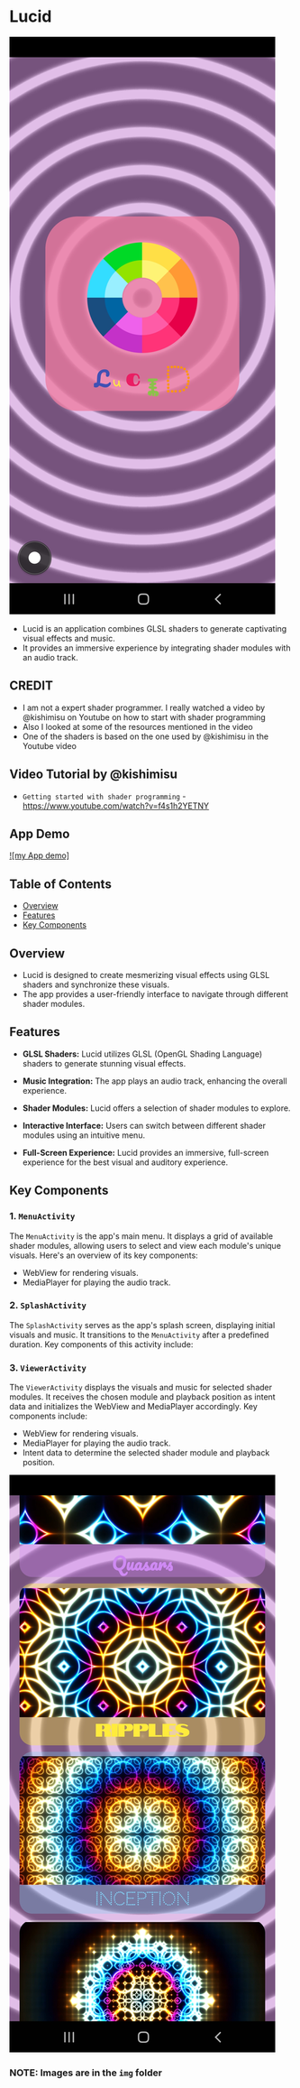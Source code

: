 # Lucid

![Splash](img/4.jpg)

- Lucid is an application combines GLSL shaders to generate captivating visual effects and music. 
- It provides an immersive experience by integrating shader modules with an audio track. 

## CREDIT
- I am not a expert shader programmer. I really watched a video by @kishimisu on Youtube on how to start with shader programming
- Also I looked at some of the resources mentioned in the video
- One of the shaders is based on the one used by @kishimisu in the Youtube video

## Video Tutorial by @kishimisu
- `Getting started with shader programming` - https://www.youtube.com/watch?v=f4s1h2YETNY

## App Demo
[![my App demo]](https://www.youtube.com/watch?v=tm-JIWl1koc&ab_channel=Tendai&themeRefresh=1)

## Table of Contents
- [Overview](#overview)
- [Features](#features)
- [Key Components](#key-components)

## Overview

- Lucid is designed to create mesmerizing visual effects using GLSL shaders and synchronize these visuals. 
- The app provides a user-friendly interface to navigate through different shader modules.

## Features

- **GLSL Shaders:** Lucid utilizes GLSL (OpenGL Shading Language) shaders to generate stunning visual effects.

- **Music Integration:** The app plays an audio track, enhancing the overall experience.

- **Shader Modules:** Lucid offers a selection of shader modules to explore.

- **Interactive Interface:** Users can switch between different shader modules using an intuitive menu.

- **Full-Screen Experience:** Lucid provides an immersive, full-screen experience for the best visual and auditory experience.

## Key Components

### 1. `MenuActivity`
The `MenuActivity` is the app's main menu. It displays a grid of available shader modules, allowing users to select and view each module's unique visuals. Here's an overview of its key components:

- WebView for rendering visuals.
- MediaPlayer for playing the audio track.

### 2. `SplashActivity`
The `SplashActivity` serves as the app's splash screen, displaying initial visuals and music. It transitions to the `MenuActivity` after a predefined duration. Key components of this activity include:


### 3. `ViewerActivity`
The `ViewerActivity` displays the visuals and music for selected shader modules. It receives the chosen module and playback position as intent data and initializes the WebView and MediaPlayer accordingly. Key components include:

- WebView for rendering visuals.
- MediaPlayer for playing the audio track.
- Intent data to determine the selected shader module and playback position.

![Splash](img/5.jpg)

### NOTE: Images are in the `img` folder
